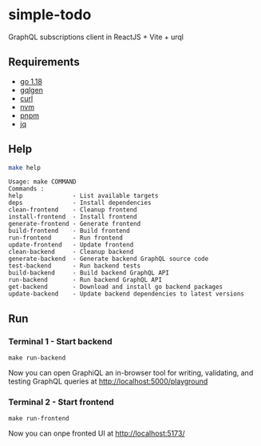 # simple-todo
GraphQL subscriptions client in ReactJS + Vite + urql

## Requirements

- [go 1.18](https://go.dev/doc/install)
- [gqlgen](https://github.com/99designs/gqlgen)
- [curl](https://help.ubidots.com/en/articles/2165289-learn-how-to-install-run-curl-on-windows-macosx-linux)
- [nvm](https://github.com/nvm-sh/nvm#install--update-script)
- [pnpm](https://pnpm.io/installation)
- [jq](https://github.com/stedolan/jq/wiki/Installation)

## Help

```bash
make help
```
```text
Usage: make COMMAND
Commands :
help              - List available targets
deps              - Install dependencies
clean-frontend    - Cleanup frontend
install-frontend  - Install frontend
generate-frontend - Generate frontend
build-frontend    - Build frontend
run-frontend      - Run frontend
update-frontend   - Update frontend
clean-backend     - Cleanup backend
generate-backend  - Generate backend GraphQL source code
test-backend      - Run backend tests
build-backend     - Build backend GraphQL API
run-backend       - Run backend GraphQL API
get-backend       - Download and install go backend packages
update-backend    - Update backend dependencies to latest versions

```

## Run

### Terminal 1 - Start backend

```shell
make run-backend
```

Now you can open GraphiQL an in-browser tool for writing, validating, and testing GraphQL queries at [http://localhost:5000/playground](http://localhost:5000/playground)

### Terminal 2 - Start frontend

```shell
make run-frontend
```

Now you can onpe fronted UI at [http://localhost:5173/](http://localhost:5173/)

